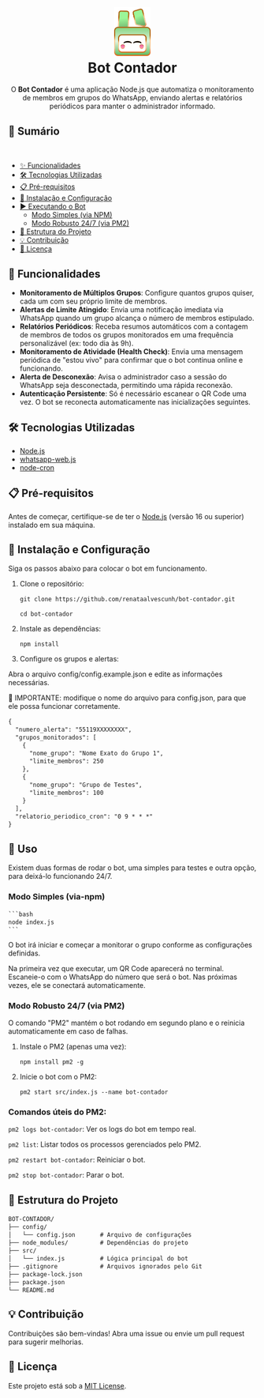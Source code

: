 <h1 align="center" id="project_name">
  <br />
  <img src="assets/logo3.png" alt="Logo" width="74px">
  <br />
Bot Contador
  <br />

</h1>

<p align="center">
O <strong>Bot Contador</strong> é uma aplicação Node.js que automatiza o monitoramento de membros em grupos do WhatsApp, enviando alertas e relatórios periódicos para manter o administrador informado.
</p>

## 📜 Sumário
  
- [✨ Funcionalidades](#-funcionalidades)
- [🛠️ Tecnologias Utilizadas](#️-tecnologias-utilizadas)
- [📋 Pré-requisitos](#-pré-requisitos)
- [🚀 Instalação e Configuração](#-instalação-e-configuração)
- [▶️ Executando o Bot](#️-executando-o-bot)
  - [Modo Simples (via NPM)](#modo-simples-via-npm)
  - [Modo Robusto 24/7 (via PM2)](#modo-robusto-247-via-pm2)
- [📁 Estrutura do Projeto](#-estrutura-do-projeto)
- [💡 Contribuição](#-contribuição)
- [📄 Licença](#-licença)


## 📝 Funcionalidades

-   **Monitoramento de Múltiplos Grupos**: Configure quantos grupos quiser, cada um com seu próprio limite de membros.
-   **Alertas de Limite Atingido**: Envia uma notificação imediata via WhatsApp quando um grupo alcança o número de membros estipulado.
-   **Relatórios Periódicos**: Receba resumos automáticos com a contagem de membros de todos os grupos monitorados em uma frequência personalizável (ex: todo dia às 9h).
-   **Monitoramento de Atividade (Health Check)**: Envia uma mensagem periódica de "estou vivo" para confirmar que o bot continua online e funcionando.
-   **Alerta de Desconexão**: Avisa o administrador caso a sessão do WhatsApp seja desconectada, permitindo uma rápida reconexão.
-   **Autenticação Persistente**: Só é necessário escanear o QR Code uma vez. O bot se reconecta automaticamente nas inicializações seguintes.

## 🛠️ Tecnologias Utilizadas

-   [Node.js](https://nodejs.org/)
-   [whatsapp-web.js](https://github.com/pedroslopez/whatsapp-web.js)
-   [node-cron](https://github.com/node-cron/node-cron)

## 📋 Pré-requisitos

Antes de começar, certifique-se de ter o [Node.js](https://nodejs.org/) (versão 16 ou superior) instalado em sua máquina.


## 🚀 Instalação e Configuração

Siga os passos abaixo para colocar o bot em funcionamento.

1. Clone o repositório:

    ```
    git clone https://github.com/renataalvescunh/bot-contador.git
    ```
    
    ```
    cd bot-contador
    ```
2. Instale as dependências:

    ```
    npm install
    ```

3. Configure os grupos e alertas:

Abra o arquivo config/config.example.json e edite as informações necessárias. 

📌 IMPORTANTE: modifique o nome do arquivo para config.json, para que ele possa funcionar corretamente.

```
{
  "numero_alerta": "55119XXXXXXXX",
  "grupos_monitorados": [
    {
      "nome_grupo": "Nome Exato do Grupo 1",
      "limite_membros": 250
    },
    {
      "nome_grupo": "Grupo de Testes",
      "limite_membros": 100
    }
  ],
  "relatorio_periodico_cron": "0 9 * * *"
}
```

## 📌 Uso

Existem duas formas de rodar o bot, uma simples para testes e outra opção, para deixá-lo funcionando 24/7.

### Modo Simples (via-npm)

    ```bash
    node index.js
    ```

O bot irá iniciar e começar a monitorar o grupo conforme as configurações definidas. 

Na primeira vez que executar, um QR Code aparecerá no terminal. Escaneie-o com o WhatsApp do número que será o bot. Nas próximas vezes, ele se conectará automaticamente.

### Modo Robusto 24/7 (via PM2)

O comando "PM2" mantém o bot rodando em segundo plano e o reinicia automaticamente em caso de falhas.

1. Instale o PM2 (apenas uma vez):

    ```
    npm install pm2 -g
    ```

2. Inicie o bot com o PM2:

    ```
    pm2 start src/index.js --name bot-contador
    ```

### Comandos úteis do PM2:

```pm2 logs bot-contador```: Ver os logs do bot em tempo real.

```pm2 list```: Listar todos os processos gerenciados pelo PM2.

```pm2 restart bot-contador```: Reiniciar o bot.

```pm2 stop bot-contador```: Parar o bot.

## 📁 Estrutura do Projeto

```
BOT-CONTADOR/
├── config/
│   └── config.json       # Arquivo de configurações
├── node_modules/         # Dependências do projeto
├── src/
│   └── index.js          # Lógica principal do bot
├── .gitignore            # Arquivos ignorados pelo Git
├── package-lock.json
├── package.json
└── README.md
```

## 💡 Contribuição

Contribuições são bem-vindas! Abra uma issue ou envie um pull request para sugerir melhorias.

## 📄 Licença

Este projeto está sob a [MIT License](LICENSE).

